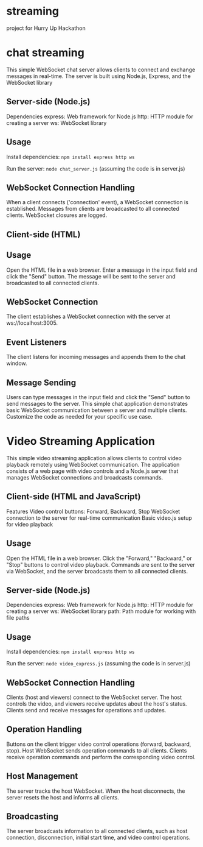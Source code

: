 # streaming
project for Hurry Up Hackathon 

# chat streaming
This simple WebSocket chat server allows clients to connect and exchange messages in real-time. The server is built using Node.js, Express, and the WebSocket library

## Server-side (Node.js)
Dependencies
express: Web framework for Node.js
http: HTTP module for creating a server
ws: WebSocket library

## Usage
Install dependencies: `npm install express http ws`

Run the server: `node chat_server.js` (assuming the code is in server.js)

## WebSocket Connection Handling
When a client connects ('connection' event), a WebSocket connection is established.
Messages from clients are broadcasted to all connected clients.
WebSocket closures are logged.

## Client-side (HTML)

## Usage
Open the HTML file in a web browser.
Enter a message in the input field and click the "Send" button.
The message will be sent to the server and broadcasted to all connected clients.

## WebSocket Connection
The client establishes a WebSocket connection with the server at ws://localhost:3005.

## Event Listeners
The client listens for incoming messages and appends them to the chat window.

## Message Sending
Users can type messages in the input field and click the "Send" button to send messages to the server.
This simple chat application demonstrates basic WebSocket communication between a server and multiple clients. Customize the code as needed for your specific use case.

# Video Streaming Application
This simple video streaming application allows clients to control video playback remotely using WebSocket communication. The application consists of a web page with video controls and a Node.js server that manages WebSocket connections and broadcasts commands.

## Client-side (HTML and JavaScript)
Features
Video control buttons: Forward, Backward, Stop
WebSocket connection to the server for real-time communication
Basic video.js setup for video playback

## Usage
Open the HTML file in a web browser.
Click the "Forward," "Backward," or "Stop" buttons to control video playback.
Commands are sent to the server via WebSocket, and the server broadcasts them to all connected clients.

## Server-side (Node.js)
Dependencies
express: Web framework for Node.js
http: HTTP module for creating a server
ws: WebSocket library
path: Path module for working with file paths

## Usage
Install dependencies: `npm install express http ws`

Run the server: `node video_express.js` (assuming the code is in server.js)

## WebSocket Connection Handling
Clients (host and viewers) connect to the WebSocket server.
The host controls the video, and viewers receive updates about the host's status.
Clients send and receive messages for operations and updates.

## Operation Handling
Buttons on the client trigger video control operations (forward, backward, stop).
Host WebSocket sends operation commands to all clients.
Clients receive operation commands and perform the corresponding video control.

## Host Management
The server tracks the host WebSocket.
When the host disconnects, the server resets the host and informs all clients.

## Broadcasting
The server broadcasts information to all connected clients, such as host connection, disconnection, initial start time, and video control operations.
